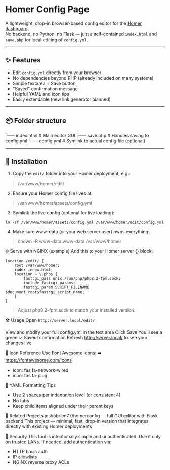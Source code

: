 # Homer Config Page

A lightweight, drop-in browser-based config editor for the [Homer dashboard](https://github.com/bastienwirtz/homer).  
No backend, no Python, no Flask — just a self-contained `index.html` and `save.php` for local editing of `config.yml`.

---

## ✨ Features

- Edit `config.yml` directly from your browser
- No dependencies beyond PHP (already included on many systems)
- Simple textarea + Save button
- "Saved" confirmation message
- Helpful YAML and icon tips
- Easily extendable (new link generator planned)

---

## 📦 Folder structure
├── index.html # Main editor GUI
├── save.php # Handles saving to config.yml
└── config.yml # Symlink to actual config file (optional)


---

## 🔧 Installation

1. Copy the `edit/` folder into your Homer deployment, e.g.:
> /var/www/homer/edit/

2. Ensure your Homer config file lives at:
> /var/www/homer/assets/config.yml

3. Symlink the live config (optional for live loading):
```
ln -sf /var/www/homer/assets/config.yml /var/www/homer/edit/config.yml
```

4. Make sure www-data (or your web server user) owns everything:
> chown -R www-data:www-data /var/www/homer

🌐 Serve with NGINX (example)
Add this to your Homer server {} block:
```
location /edit/ {
    root /var/www/homer;
    index index.html;
    location ~ \.php$ {
        fastcgi_pass unix:/run/php/php8.2-fpm.sock;
        include fastcgi_params;
        fastcgi_param SCRIPT_FILENAME $document_root$fastcgi_script_name;
    }
}
```
> Adjust php8.2-fpm.sock to match your installed version.

🛠 Usage
Open `http://server.local/edit/`

View and modify your full config.yml in the text area
Click Save
You’ll see a green ✓ Saved! confirmation
Refresh http://server.local/ to see your changes live

🔗 Icon Reference
Use Font Awesome icons:
➡️ https://fontawesome.com/icons
- icon: fas fa-network-wired
- icon: fas fa-plug

🧠 YAML Formatting Tips
- Use 2 spaces per indentation level (or consistent 4)
- No tabs
- Keep child items aligned under their parent keys

🔄 Related Projects
joshobrien77/homerconfig — full GUI editor with Flask backend
This project — minimal, fast, drop-in version that integrates directly with existing Homer deployments

🔐 Security
This tool is intentionally simple and unauthenticated.
Use it only on trusted LANs. If needed, add authentication via:
- HTTP basic auth
- IP allowlists
- NGINX reverse proxy ACLs


